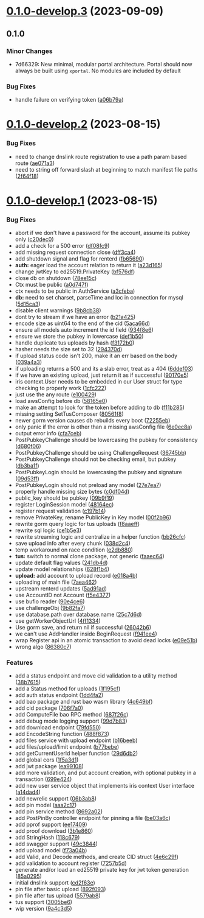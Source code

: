 # [0.1.0-develop.3](https://git.lumeweb.com/LumeWeb/portal/compare/v0.1.0-develop.2...v0.1.0-develop.3) (2023-09-09)

## 0.1.0

### Minor Changes

- 7d66329: New minimal, modular portal architecture. Portal should now always be built using `xportal`. No modules are included by default

### Bug Fixes

- handle failure on verifying token ([a06b79a](https://git.lumeweb.com/LumeWeb/portal/commit/a06b79a537f08d741faeb8319d558c9e64977c4b))

# [0.1.0-develop.2](https://git.lumeweb.com/LumeWeb/portal/compare/v0.1.0-develop.1...v0.1.0-develop.2) (2023-08-15)

### Bug Fixes

- need to change dnslink route registration to use a path param based route ([ae071a3](https://git.lumeweb.com/LumeWeb/portal/commit/ae071a30ecaa62ff431878c71a54059e3d3ce8b7))
- need to string off forward slash at beginning to match manifest file paths ([2f64f18](https://git.lumeweb.com/LumeWeb/portal/commit/2f64f18e24fa1e4ddd74ed6a8d2d44e483fff1dc))

# [0.1.0-develop.1](https://git.lumeweb.com/LumeWeb/portal/compare/v0.0.1...v0.1.0-develop.1) (2023-08-15)

### Bug Fixes

- abort if we don't have a password for the account, assume its pubkey only ([c20dec0](https://git.lumeweb.com/LumeWeb/portal/commit/c20dec020437d91cf2728852b8bed5c4a0c481e9))
- add a check for a 500 error ([df08fc9](https://git.lumeweb.com/LumeWeb/portal/commit/df08fc980ac3f710a67bd692b8126eb978699d5b))
- add missing request connection close ([dff3ca4](https://git.lumeweb.com/LumeWeb/portal/commit/dff3ca45895095b82ba2e76b2e61487e28151b7d))
- add shutdown signal and flag for renterd ([fb65690](https://git.lumeweb.com/LumeWeb/portal/commit/fb65690abd5c190dce30d3cfe0d079b27040a309))
- **auth:** eager load the account relation to return it ([a23d165](https://git.lumeweb.com/LumeWeb/portal/commit/a23d165caa3ba4832c9d37a0b833b9b58df60732))
- change jwtKey to ed25519.PrivateKey ([bf576df](https://git.lumeweb.com/LumeWeb/portal/commit/bf576dfaeef51078d7bdae885550fc235d49c1eb))
- close db on shutdown ([78ee15c](https://git.lumeweb.com/LumeWeb/portal/commit/78ee15cf4b5d3a55209a9c7559700a2c5b227f87))
- Ctx must be public ([a0d747f](https://git.lumeweb.com/LumeWeb/portal/commit/a0d747fdf4e6ee3fa6a3b4dca180e4f14af30ed9))
- ctx needs to be public in AuthService ([a3cfeba](https://git.lumeweb.com/LumeWeb/portal/commit/a3cfebab307a87bc895d7b1c1f0e6632a708562c))
- **db:** need to set charset, parseTime and loc in connection for mysql ([5d15ca3](https://git.lumeweb.com/LumeWeb/portal/commit/5d15ca330abd26576ef9865c110975aeb27c3ab3))
- disable client warnings ([9b8cb38](https://git.lumeweb.com/LumeWeb/portal/commit/9b8cb38496541b0ab50d28eef63658f9723c5802))
- dont try to stream if we have an error ([b21a425](https://git.lumeweb.com/LumeWeb/portal/commit/b21a425e24f5543802e7267369f37967d4805697))
- encode size as uint64 to the end of the cid ([5aca66d](https://git.lumeweb.com/LumeWeb/portal/commit/5aca66d91981d8fae88194df6b03c239dbd179a8))
- ensure all models auto increment the id field ([934f8e6](https://git.lumeweb.com/LumeWeb/portal/commit/934f8e6236ef1eef8db1d06a1d7a7fded8afe694))
- ensure we store the pubkey in lowercase ([def1b50](https://git.lumeweb.com/LumeWeb/portal/commit/def1b50cfcba8c68f3b95209790418638374fad9))
- handle duplicate tus uploads by hash ([f3172b0](https://git.lumeweb.com/LumeWeb/portal/commit/f3172b0d31f844b95a0e64b3a5d821f71b0fbe07))
- hasher needs the size set to 32 ([294370d](https://git.lumeweb.com/LumeWeb/portal/commit/294370d88dd159ae173a6a955a417a1547de60ed))
- if upload status code isn't 200, make it an err based on the body ([039a4a3](https://git.lumeweb.com/LumeWeb/portal/commit/039a4a33547a59b4f3ec86199664b5bb94d258a6))
- if uploading returns a 500 and its a slab error, treat as a 404 ([6ddef03](https://git.lumeweb.com/LumeWeb/portal/commit/6ddef03790971e346fa0a7d33a462f39348bc6cc))
- if we have an existing upload, just return it as if successful ([90170e5](https://git.lumeweb.com/LumeWeb/portal/commit/90170e5b81831f3d768291fd37c7c13e32d522fe))
- iris context.User needs to be embedded in our User struct for type checking to properly work ([1cfc222](https://git.lumeweb.com/LumeWeb/portal/commit/1cfc2223a6df614f26fd0337ced68d92e774589f))
- just use the any route ([e100429](https://git.lumeweb.com/LumeWeb/portal/commit/e100429b60e783f6c7c3ddecab7bb9b4dd599726))
- load awsConfig before db ([58165e0](https://git.lumeweb.com/LumeWeb/portal/commit/58165e01af9f2b183d654d3d8809cbd1eda0a9bb))
- make an attempt to look for the token before adding to db ([f11b285](https://git.lumeweb.com/LumeWeb/portal/commit/f11b285d4e255c1c4c95f6ac15aa904d7a5730e4))
- missing setting SetTusComposer ([80561f8](https://git.lumeweb.com/LumeWeb/portal/commit/80561f89e92dfa86887ada8361e0046ee6288234))
- newer gorm version causes db rebuilds every boot ([72255eb](https://git.lumeweb.com/LumeWeb/portal/commit/72255eb3c50892aa5f2cfdc4cb1daa5883f0affc))
- only panic if the error is other than a missing awsConfig file ([6e0ec8a](https://git.lumeweb.com/LumeWeb/portal/commit/6e0ec8aaf90e86bcb7cb6c8c53f6569e6885e0aa))
- output error info ([cfa7ceb](https://git.lumeweb.com/LumeWeb/portal/commit/cfa7ceb2f422a6e594a424315c8eaeffc6572926))
- PostPubkeyChallenge should be lowercasing the pubkey for consistency ([d680f06](https://git.lumeweb.com/LumeWeb/portal/commit/d680f0660f910e323356a1169ee13ef2e647a015))
- PostPubkeyChallenge should be using ChallengeRequest ([36745bb](https://git.lumeweb.com/LumeWeb/portal/commit/36745bb55b1d7cd464b085e410333089504591c1))
- PostPubkeyChallenge should not be checking email, but pubkey ([db3ba1f](https://git.lumeweb.com/LumeWeb/portal/commit/db3ba1f0148b6abc34b4606f9b8103963a3c6850))
- PostPubkeyLogin should be lowercasing the pubkey and signature ([09d53ff](https://git.lumeweb.com/LumeWeb/portal/commit/09d53ffa7645b64aed4170e698b8eb62d2c3590e))
- PostPubkeyLogin should not preload any model ([27e7ea7](https://git.lumeweb.com/LumeWeb/portal/commit/27e7ea7d7a0bbf6c147ff625591acf6376c6c62d))
- properly handle missing size bytes ([c0df04d](https://git.lumeweb.com/LumeWeb/portal/commit/c0df04d7d5309e32348ceecc68eecd64c5e5cba4))
- public_key should be pubkey ([09b9f19](https://git.lumeweb.com/LumeWeb/portal/commit/09b9f195f47ea9ae47069a517a77609c74ea3ca5))
- register LoginSession model ([48164ec](https://git.lumeweb.com/LumeWeb/portal/commit/48164ec320c693937ead352246ec1e94bede3684))
- register request validation ([c197b14](https://git.lumeweb.com/LumeWeb/portal/commit/c197b1425bbd689e8f662846de0478aff8d38f35))
- remove PrivateKey, rename PublicKey in Key model ([00f2b96](https://git.lumeweb.com/LumeWeb/portal/commit/00f2b962a0da956f971dc94d75726c1bab693232))
- rewrite gorm query logic for tus uploads ([f8aaeff](https://git.lumeweb.com/LumeWeb/portal/commit/f8aaeff6de2dc5e5321840460d55d79ad1b5ab1a))
- rewrite sql logic ([ce1b5e3](https://git.lumeweb.com/LumeWeb/portal/commit/ce1b5e31d5d6a69dc91d88a6fd2f1317e07dc1ea))
- rewrite streaming logic and centralize in a helper function ([bb26cfc](https://git.lumeweb.com/LumeWeb/portal/commit/bb26cfca5b4017bbbbf5aeee9bd3577c724f83ca))
- save upload info after every chunk ([038d2c4](https://git.lumeweb.com/LumeWeb/portal/commit/038d2c440b24b7c0f1ea72e0bfeda369f766c691))
- temp workaround on race condition ([e2db880](https://git.lumeweb.com/LumeWeb/portal/commit/e2db880038f51e0e16ce270fe29fce7785cce878))
- **tus:** switch to normal clone package, not generic ([faaec64](https://git.lumeweb.com/LumeWeb/portal/commit/faaec649ead00567ced56edfa9db11eb34655178))
- update default flag values ([241db4d](https://git.lumeweb.com/LumeWeb/portal/commit/241db4deb6808d950d55efa38e11d60469cc6778))
- update model relationships ([628f1b4](https://git.lumeweb.com/LumeWeb/portal/commit/628f1b4acaac1d2bf373b7008f2e0c070fd64ae5))
- **upload:** add account to upload record ([e018a4b](https://git.lumeweb.com/LumeWeb/portal/commit/e018a4b7430bc375ff3b72537e71295cdf67ef93))
- uploading of main file ([7aea462](https://git.lumeweb.com/LumeWeb/portal/commit/7aea462ab752e999030837d13733508369524cf3))
- upstream renterd updates ([5ad91ad](https://git.lumeweb.com/LumeWeb/portal/commit/5ad91ad263f01830623958141a7e7c8523bee85f))
- use AccountID not Account ([f5e4377](https://git.lumeweb.com/LumeWeb/portal/commit/f5e437777a52e2a9bbf55903cea17ec073fbb406))
- use bufio reader ([90e4ce6](https://git.lumeweb.com/LumeWeb/portal/commit/90e4ce6408391dc270ca4405a7c5282c2d4766b2))
- use challengeObj ([9b82fa7](https://git.lumeweb.com/LumeWeb/portal/commit/9b82fa7828946803289add03fc84be1dc4f86d8b))
- use database.path over database.name ([25c7d6d](https://git.lumeweb.com/LumeWeb/portal/commit/25c7d6d4fb48b69239eba131232a78e90a576e2f))
- use getWorkerObjectUrl ([4ff1334](https://git.lumeweb.com/LumeWeb/portal/commit/4ff1334d8afd9379db687fc6b764f5b0f1bcc08c))
- Use gorm save, and return nil if successful ([26042b6](https://git.lumeweb.com/LumeWeb/portal/commit/26042b62acd7f7346f1a99a0ac37b3f2f99e3f75))
- we can't use AddHandler inside BeginRequest ([f941ee4](https://git.lumeweb.com/LumeWeb/portal/commit/f941ee46d469a3f0a6302b188f566029fdec4e70))
- wrap Register api in an atomic transaction to avoid dead locks ([e09e51b](https://git.lumeweb.com/LumeWeb/portal/commit/e09e51bb52d513abcbbf53352a5d8ff68eb5364a))
- wrong algo ([86380c7](https://git.lumeweb.com/LumeWeb/portal/commit/86380c7b3a97e785b99af456305c01d18f776ddf))

### Features

- add a status endpoint and move cid validation to a utility method ([38b7615](https://git.lumeweb.com/LumeWeb/portal/commit/38b76155af954dc3602a5035cb7b53a7f625fbfd))
- add a Status method for uploads ([1f195cf](https://git.lumeweb.com/LumeWeb/portal/commit/1f195cf328ee176be9283ab0cc40e65bb6c40948))
- add auth status endpoint ([1dd4fa2](https://git.lumeweb.com/LumeWeb/portal/commit/1dd4fa22cdfc749c5474f94108bca0aec34aea81))
- add bao package and rust bao wasm library ([4c649bf](https://git.lumeweb.com/LumeWeb/portal/commit/4c649bfcb92e8632e45cf10b27fa062ff1680c32))
- add cid package ([706f7a0](https://git.lumeweb.com/LumeWeb/portal/commit/706f7a05b9a4ed464f693941235aa7e9ca14145a))
- add ComputeFile bao RPC method ([687f26c](https://git.lumeweb.com/LumeWeb/portal/commit/687f26cc779f4f50166108d6e78fe1456cfa128d))
- add debug mode logging support ([99d7b83](https://git.lumeweb.com/LumeWeb/portal/commit/99d7b8347af25fe65a1f1aecc9960424a101c279))
- add download endpoint ([79fd550](https://git.lumeweb.com/LumeWeb/portal/commit/79fd550c54bf74e84d012805f60c036c19fbbef2))
- add EncodeString function ([488f873](https://git.lumeweb.com/LumeWeb/portal/commit/488f8737c09b7757c5649b3d8a3568e3c1d5fe45))
- add files service with upload endpoint ([b16beeb](https://git.lumeweb.com/LumeWeb/portal/commit/b16beebabb254488897edde870e9588b7be5293e))
- add files/upload/limit endpoint ([b77bebe](https://git.lumeweb.com/LumeWeb/portal/commit/b77bebe3b1a03cecdd7e80f575452d5ce91ccfac))
- add getCurrentUserId helper function ([29d6db2](https://git.lumeweb.com/LumeWeb/portal/commit/29d6db20096e61efa9a792ef837ef93ca14107ae))
- add global cors ([1f5a3d1](https://git.lumeweb.com/LumeWeb/portal/commit/1f5a3d19e44f1db2f8587623e868fa48b23d1a74))
- add jwt package ([ea99108](https://git.lumeweb.com/LumeWeb/portal/commit/ea991083276a576003eb3633bd1bde98e13dfe84))
- add more validation, and put account creation, with optional pubkey in a transaction ([699e424](https://git.lumeweb.com/LumeWeb/portal/commit/699e4244e0d877d8d9df9d3d4894351785fe7f4d))
- add new user service object that implements iris context User interface ([a14dad4](https://git.lumeweb.com/LumeWeb/portal/commit/a14dad43ed3140f73d817ef2438aacbc0939de69))
- add newrelic support ([06b3ab8](https://git.lumeweb.com/LumeWeb/portal/commit/06b3ab87f7e1b982d3fb42a3e06897a2fd1387ed))
- add pin model ([aaa2c17](https://git.lumeweb.com/LumeWeb/portal/commit/aaa2c17212bd5e646036252a0e1f8d8bdb68f5a7))
- add pin service method ([8692a02](https://git.lumeweb.com/LumeWeb/portal/commit/8692a0225ebb71502811cba063e32dd11cdd10c9))
- add PostPinBy controller endpoint for pinning a file ([be03a6c](https://git.lumeweb.com/LumeWeb/portal/commit/be03a6c6867f305529af90e6206a0597bb84f015))
- add pprof support ([ee17409](https://git.lumeweb.com/LumeWeb/portal/commit/ee17409e1252e9cbae0b17ccbb1949c9a81dff82))
- add proof download ([3b1e860](https://git.lumeweb.com/LumeWeb/portal/commit/3b1e860256297d3515f0fcd58dd28292c316d79f))
- add StringHash ([118c679](https://git.lumeweb.com/LumeWeb/portal/commit/118c679f769bec2971e4e4b00ec41841a02b8a1c))
- add swagger support ([49c3844](https://git.lumeweb.com/LumeWeb/portal/commit/49c38444066c89d7258fd85d114d9d74babb8d55))
- add upload model ([f73a04b](https://git.lumeweb.com/LumeWeb/portal/commit/f73a04bb2e48b78e22b531a9121fe4baa011deaf))
- add Valid, and Decode methods, and create CID struct ([4e6c29f](https://git.lumeweb.com/LumeWeb/portal/commit/4e6c29f1fd7c33ce442fe741e08b32c8e3e9f393))
- add validation to account register ([7257b5d](https://git.lumeweb.com/LumeWeb/portal/commit/7257b5d597a28069c87437cabd71f51c187eb80c))
- generate and/or load an ed25519 private key for jwt token generation ([85a0295](https://git.lumeweb.com/LumeWeb/portal/commit/85a02952dffb1873c557f30483606d678e46749d))
- initial dnslink support ([cd2f63e](https://git.lumeweb.com/LumeWeb/portal/commit/cd2f63eb72c2bfc404d8d1b5a6fdb53f61a31d1b))
- pin file after basic upload ([892f093](https://git.lumeweb.com/LumeWeb/portal/commit/892f093d93348459d113041104d773fdd5124a8d))
- pin file after tus upload ([5579ab8](https://git.lumeweb.com/LumeWeb/portal/commit/5579ab85a374be457163d06caf1ac6e260082cca))
- tus support ([3005be6](https://git.lumeweb.com/LumeWeb/portal/commit/3005be6fec8136214c1e9480c788f62564a2c5f9))
- wip version ([9a4c3d5](https://git.lumeweb.com/LumeWeb/portal/commit/9a4c3d5d13a3e76fe91eb5d78a6f2f0f8e238f80))
